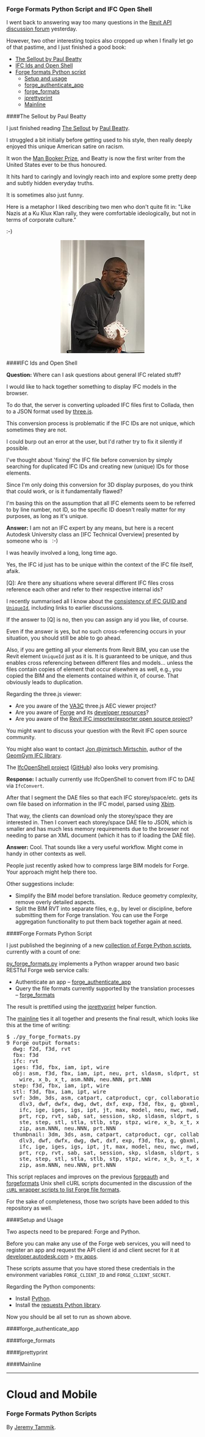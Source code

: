 <head>
<meta http-equiv="Content-Type" content="text/html; charset=utf-8">
<link rel="stylesheet" type="text/css" href="bc.css">
<script src="run_prettify.js" type="text/javascript"></script>
<!--
<script src="https://google-code-prettify.googlecode.com/svn/loader/run_prettify.js" type="text/javascript"></script>
-->
</head>

<!---

- Like Nazis at a Ku Klux Klan rally, they were comfortable ideologically, but not in terms of corporate culture.
  Paul Beatty, The Sellout
  Book review of Paul Beatty’s ‘The Sellout’ By Kevin Young, April 9, 2015
  http://www.nytimes.com/2015/04/12/books/review/paul-beatty-sellout.html

- open source IFC library
  https://github.com/IfcOpenShell/IfcOpenShell
  http://ifcopenshell.org/
  http://academy.ifcopenshell.org/
  https://github.com/jmirtsch/GeometryGymIFC
  Jon Mirtschin @jmirtsch  

Forge Formats Python Script and IFC Open Shell #RevitAPI @AutodeskRevit #aec #bim #dynamobim @AutodeskForge #PaulBeatty @buildingSMART
Forge Formats Python & IFC Open Shell #RevitAPI #DynamoBim @AutodeskForge #PaulBeatty @buildingSMART

I went back to answering way too many questions in the Revit API discussion forum yesterday.
However, two other interesting topics also cropped up when I finally let go of that pastime, and I just finished a good book
&ndash; The Sellout by Paul Beatty
&ndash; IFC Ids and Open Shell
&ndash; Forge Python scripts
&ndash; py_forge_formats.py
&ndash; forge_authenticate_app
&ndash; forge_formats
&ndash; jprettyprint
&ndash; Mainline...

-->

### Forge Formats Python Script and IFC Open Shell

I went back to answering way too many questions in
the [Revit API discussion forum](http://forums.autodesk.com/t5/revit-api/bd-p/160) yesterday.

However, two other interesting topics also cropped up when I finally let go of that pastime, and I just finished a good book:

- [The Sellout by Paul Beatty](#2)
- [IFC Ids and Open Shell](#3)
- [Forge formats Python script](#4)
    - [Setup and usage](#5)
    - [forge_authenticate_app](#6)
    - [forge_formats](#7)
    - [jprettyprint](#8)
    - [Mainline](#9)

####<a name="2"></a>The Sellout by Paul Beatty

I just finished
reading [The Sellout](https://en.wikipedia.org/wiki/The_Sellout_(book))
by [Paul Beatty](https://en.wikipedia.org/wiki/Paul_Beatty).

I struggled a bit initially before getting used to his style, then really deeply enjoyed this unique American satire on racism.

It won the [Man Booker Prize](https://en.wikipedia.org/wiki/Man_Booker_Prize), and Beatty is now the first writer from the United States ever to be thus honoured.

It hits hard to caringly and lovingly reach into and explore some pretty deep and subtly hidden everyday truths.

It is sometimes also just funny.

Here is a metaphor I liked describing two men who don't quite fit in: "Like Nazis at a Ku Klux Klan rally, they were comfortable ideologically, but not in terms of corporate culture."

:-)

<center>
<img src="img/PaulBeatty.jpg" alt="Paul Beatty" width="220"/>
</center>


####<a name="3"></a>IFC Ids and Open Shell

**Question:** Where can I ask questions about general IFC related stuff?

I would like to hack together something to display IFC models in the browser.

To do that, the server is converting uploaded IFC files first to Collada, then to a JSON format used by [three.js](https://threejs.org).

This conversion process is problematic if the IFC IDs are not unique, which sometimes they are not.

I could burp out an error at the user, but I'd rather try to fix it silently if possible.

I've thought about 'fixing' the IFC file before conversion by simply searching for duplicated IFC IDs and creating new (unique) IDs for those elements.

Since I'm only doing this conversion for 3D display purposes, do you think that could work, or is it fundamentally flawed?

I'm basing this on the assumption that all IFC elements seem to be referred to by line number, not ID, so the specific ID doesn't really matter for my purposes, as long as it's unique.

**Answer:** I am not an IFC expert by any means, but here is a recent Autodesk University class
an [IFC Technical Overview] presented by someone who is &nbsp; :-)

I was heavily involved a long, long time ago.

Yes, the IFC id just has to be unique within the context of the IFC file itself, afaik.

[Q]: Are there any situations where several different IFC files cross reference each other and refer to their respective internal ids?

I recently summarised all I know about
the [consistency of IFC GUID and `UniqueId`](http://thebuildingcoder.typepad.com/blog/2016/08/consistency-of-ifc-guid-and-uniqueid.html),
including links to earlier discussions.

If the answer to [Q] is no, then you can assign any id you like, of course.

Even if the answer is yes, but no such cross-referencing occurs in your situation, you should still be able to go ahead.

Also, if you are getting all your elements from Revit BIM, you can use the Revit element `UniqueId` just as it is. It is guaranteed to be unique, and thus enables cross referencing between different files and models... unless the files contain copies of element that occur elsewhere as well, e.g., you copied the BIM and the elements contained within it, of course. That obviously leads to duplication.

Regarding the three.js viewer:

- Are you aware of the [VA3C](https://va3c.github.io) three.js AEC viewer project?
- Are you aware of [Forge](https://forge.autodesk.com) and its [developer resources](https://developer.autodesk.com)?
- Are you aware of the [Revit IFC importer/exporter open source project](https://sourceforge.net/projects/ifcexporter)?

You might want to discuss your question with the Revit IFC open source community.

You might also want to
contact [Jon @jmirtsch Mirtschin](https://github.com/jmirtsch), author of
the [GeomGym IFC library](https://github.com/jmirtsch/GeometryGymIFC).

The [IfcOpenShell project](http://ifcopenshell.org) ([GitHub](https://github.com/IfcOpenShell/IfcOpenShell)) also looks very promising.

**Response:** I actually currently use IfcOpenShell to convert from IFC to DAE via `IfcConvert`.

After that I segment the DAE files so that each IFC storey/space/etc. gets its own file based on information in the IFC model, parsed using [Xbim](http://www.xbim.net).

That way, the clients can download only the storey/space they are interested in.
Then I convert each storey/space DAE file to JSON, which is smaller and has much less memory requirements due to the browser not needing to parse an XML document (which it has to if loading the DAE file).

**Answer:** Cool. That sounds like a very useful workflow. Might come in handy in other contexts as well.

People just recently asked how to compress large BIM models for Forge. Your approach might help there too.

Other suggestions include:

- Simplify the BIM model before translation. Reduce geometry complexity, remove overly detailed aspects.
- Split the BIM RVT into separate files, e.g., by level or discipline, before submitting them for Forge translation. You can use the Forge aggregation functionality to put them back together again at need.


####<a name="4"></a>Forge Formats Python Script

I just published the beginning of a
new [collection of Forge Python scripts](https://github.com/jeremytammik/forge_python_script),
currently with a count of one:

[py_forge_formats.py](https://github.com/jeremytammik/forge_python_script/blob/master/py_forge_formats.py)
implements a Python wrapper around two basic RESTful Forge web service calls:

- Authenticate an app &ndash; [forge_authenticate_app](#6)
- Query the file formats currently supported by the translation processes &ndash; [forge_formats](#7)

The result is prettified using the [jprettyprint](#8) helper function.

The [mainline](#9) ties it all together and presents the final result, which looks like this at the time of writing:

<pre class="prettyprint">
$ ./py_forge_formats.py
9 Forge output formats:
  dwg: f2d, f3d, rvt
  fbx: f3d
  ifc: rvt
  iges: f3d, fbx, iam, ipt, wire
  obj: asm, f3d, fbx, iam, ipt, neu, prt, sldasm, sldprt, step, stp, stpz,
    wire, x_b, x_t, asm.NNN, neu.NNN, prt.NNN
  step: f3d, fbx, iam, ipt, wire
  stl: f3d, fbx, iam, ipt, wire
  svf: 3dm, 3ds, asm, catpart, catproduct, cgr, collaboration, dae, dgn,
    dlv3, dwf, dwfx, dwg, dwt, dxf, exp, f3d, fbx, g, gbxml, iam, idw,
    ifc, ige, iges, igs, ipt, jt, max, model, neu, nwc, nwd, obj, pdf,
    prt, rcp, rvt, sab, sat, session, skp, sldasm, sldprt, smb, smt,
    ste, step, stl, stla, stlb, stp, stpz, wire, x_b, x_t, xas, xpr,
    zip, asm.NNN, neu.NNN, prt.NNN
  thumbnail: 3dm, 3ds, asm, catpart, catproduct, cgr, collaboration, dae, dgn,
    dlv3, dwf, dwfx, dwg, dwt, dxf, exp, f3d, fbx, g, gbxml, iam, idw,
    ifc, ige, iges, igs, ipt, jt, max, model, neu, nwc, nwd, obj, pdf,
    prt, rcp, rvt, sab, sat, session, skp, sldasm, sldprt, smb, smt,
    ste, step, stl, stla, stlb, stp, stpz, wire, x_b, x_t, xas, xpr,
    zip, asm.NNN, neu.NNN, prt.NNN
</pre>

This script replaces and improves on the
previous [forgeauth](https://github.com/jeremytammik/forge_python_script/blob/master/forgeauth)
and [forgeformats](https://github.com/jeremytammik/forge_python_script/blob/master/forgeformats) Unix
shell cURL scripts documented in the discussion of
the [`cURL` wrapper scripts to list Forge file formats](http://thebuildingcoder.typepad.com/blog/2016/10/forge-intro-formats-webinars-and-fusion-360-client-api.html#3).

For the sake of completeness, those two scripts have been added to this repository as well.

####<a name="5"></a>Setup and Usage

Two aspects need to be prepared: Forge and Python.

Before you can make any use of the Forge web services, you will need to register an app and request the API client id and client secret for it
at [developer.autodesk.com](https://developer.autodesk.com)
&gt; [my apps](https://developer.autodesk.com/myapps).

These scripts assume that you have stored these credentials in the environment variables `FORGE_CLIENT_ID` and `FORGE_CLIENT_SECRET`.

Regarding the Python components:

- Install [Python](https://www.python.org).
- Install the [requests Python library](http://docs.python-requests.org).

Now you should be all set to run as shown above.

####<a name="6"></a>forge_authenticate_app

<script src="https://gist.github.com/jeremytammik/819084fdc8bc52965b7ce8f3d64cc18b.js"></script>

####<a name="7"></a>forge_formats

<script src="https://gist.github.com/jeremytammik/4e8df567c15f8fab1fa40e17962045b9.js"></script>

####<a name="8"></a>jprettyprint

<script src="https://gist.github.com/jeremytammik/d3c3b02b5fe2636436cc6acc7173bef2.js"></script>

####<a name="9"></a>Mainline

<script src="https://gist.github.com/jeremytammik/9a9caddec09a44ddceaab677abcc9887.js"></script>

<hr/>

# Cloud and Mobile

### Forge Formats Python Scripts

By [Jeremy Tammik](http://thebuildingcoder.typepad.com/blog/about-the-author.html).


